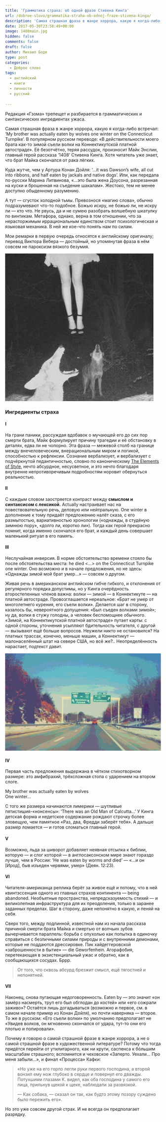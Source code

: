 ```yaml
---
title: 'Грамматика страха: об одной фразе Стивена Кинга'
url: /dobroe-slovo/grammatika-straha-ob-odnoj-fraze-stivena-kinga/
description: 'Самая страшная фраза в жанре хоррора, какую я когда-либо встречал: ‘My brother was actually eaten by wolves one winter on the Connecticut Turnpike’. В популярном русском переводе: «В действительности моего брата как-то зимой съели волки на Коннектикутской платной автостраде». Её безотчётно, теряя рассудок, произносит Майк Энслин, главный герой рассказа ‘1408’ Стивена Кинга. Хотя читатель уже знает, что брат Майка скончался от рака лёгких.'
date: 2017-05-30T23:58:49+00:00
image: 1408main.jpg
hidden: false
comments: false
draft: false
author: Михаил Боде
type: post
categories:
  - Доброе слово
tags:
  - английский
  - книги
  - личности
  - русский

---
```

Редакция «Гзома» трепещет и разбирается в грамматических и синтаксических ингредиентах ужаса.

Самая страшная фраза в жанре хоррора, какую я когда-либо встречал: ‘My brother was actually eaten by wolves one winter on the Connecticut Turnpike’. В популярном русском переводе: «В действительности моего брата как-то зимой съели волки на Коннектикутской платной автостраде». Её безотчётно, теряя рассудок, произносит Майк Энслин, главный герой рассказа ‘1408’ Стивена Кинга. Хотя читатель уже знает, что брат Майка скончался от рака лёгких.

Куда жутче, чем у Артура Конан Дойля: ‘…it was Dawson’s wife, all cut into ribbons, and half eaten by jackals and native dogs’. Или, как передала по-русски Марина Литвинова, «…это была жена Доусона, разрезанная на куски и брошенная на съедение шакалам». Жестоко, тем не менее доступно обыденному разумению.

А тут — сгусток холодной тьмы. Превознося «магию слова», обычно подразумевают что-то подобное. Божью искру, не божью ли, не искру ли — кто что. Не рвусь, да и не сумею разобрать волшебную шкатулку по винтикам. Метафора, однако, верна в том отношении, что за нерасторжимым иррациональным единством стоит психологическая и языковая механика. В ней же кое-что понять нам по силам.

Мои ремарки в первую очередь относятся к английскому оригиналу; перевод Виктора Вебера — достойный, но упомянутая фраза в нём совсем не пароксизм вязкого безумия.

![Тоже жутковато. Но фраза — жутче](straaah.jpg)

### Ингредиенты страха

#### I

На грани паники, рассуждая вдобавок о мучающей его до сих пор смерти брата, Майк формулирует причину трагедии и её обстановку в деталях, едва ли не чопорно. Эта фраза — межевой столб на границе между внечеловеческим, внерациональным миром и логикой, способностью к рефлексии. Сознание вербализует, и вербализует с подчёркнутой педантичностью, словно по каноническому [The Elements of Style](https://en.wikipedia.org/wiki/The_Elements_of_Style), нечто абсурдное, несусветное, и это нечто благодаря внутренне непротиворечивым подробностям норовит обернуться реальностью.

#### II

С каждым словом заостряется контраст между **смыслом и синтаксисом с лексикой.** Actually настраивает нас на повествовательную речь, деловую или нейтральную. One winter в дополнение к тому придаёт предложению налёт сказа, с его размытостью, вариативностью хронологии («однажды, в студёную зимнюю пору», «долго ли, коротко ли»). Тогда как герой прекрасно помнит, когда именно скончался его брат, и каждый день совершает маленький ритуал в его память.

#### III

Неслучайная инверсия. В норме обстоятельство времени стояло бы после обстоятельства места: he died <…> on the Connecticut Turnpike one winter. Оно возможно и в начале предложения, но не здесь: «Однажды зимой мой брат умер…» — совсем о другом.

Живая речь в американском английском гибче гибкого, и отклонения от регулярного порядка допустимы, но у Кинга очерёдность второстепенных членов важна: волки — зимой — в Коннектикуте — на платной автостраде. Провозглашается нереальное: «Брат не умер от многолетнего курения, его съели волки». Делается шаг в сторону, казалось бы, невероятного допущения: «Был съеден волками зимой»; ну да, волки в стужу голодны, а человек беспомощнее обычного. «Зимой, на Коннектикутской платной автостраде» путает карты: с одной стороны, уточнения усыпляют бдительность читателя, с другой — вызывают ещё больше вопросов. Неужели никто не остановился? На платных трассах, конечно, меньше машин, а Коннектикут — малонаселённый штат на севере США, но всё же?.. Неопределённость нарастает, подтекст давит.

![Где-то в тех краях. И не съели, а пикселизировали, но не важно](konnektiiik.jpg)

#### IV

Первая часть предложения выдержана в чётком стихотворном размере: это амфибрахий, трёхсложная стопа с ударением на втором слоге.

My brother was actually eaten by wolves  
One winter…

С того же размера начинаются лимерики — шутливые пятистишия-«нонсенсы»: ‘There was an Old Man of Calcutta…’ У Кинга детская форма и недетское содержание рождают строчку более зловещую, чем памятное «Раз, два, Фредди заберёт тебя». А дальше размер ломается — и готов сломаться главный герой.

#### V

Возможно, льда за шиворот добавляет неявная отсылка к библии, которую — и слог которой — в англосаксонском мире знают гораздо лучше, чем в России: ‘He was eaten by worms and died’ — «…и он [Ирод], быв изъеден червями, умер» (Деян. 12:23).

#### VI

Читателя-американца реплика берёт за живое ещё и потому, что в ней квинтэссенция одного из главных страхов континента — being abandoned. Необъятные пространства, непредсказуемость стихий — и великолепная инфраструктура для их преодоления, только в заранее заданных пределах. Шаг в сторону, даже непонятно в какую, и пеняй на себя.

Сверх того, между подлинной, известной нам из начала рассказа причиной смерти брата Майка и смертью от волчьих зубов вычерчивается параллель: борьба с опухолью как попытка в одиночку справиться с безличными силами природы и с внутренними демонами, которые не поддаются дрессировке. Пик хайдеггеровской «заброшенности в бытие» — die Geworfenhein. Агорафобия, перетекающая в экзистенциальный ужас и обратно, как в сообщающихся сосудах. Бррр.

> От того, что сквозь абсурд брезжит смысл, ещё тягостней и непонятней.

#### VII

Наконец, снова пугающая недоговоренность. Eaten by — это значит «он замёрз насмерть, труп его был обглодан до костей» или «его сожрали заживо»? Остаётся лишь догадываться (возможно и первое, см. в самом начале пример из Конан Дойля), но почти наверняка — второе. То же в русском: «Его съели волки» по умолчанию предполагает не «Увидев волков, он мгновенно скончался от удара, тут-то они его плотью и попировали».

Почему я говорю о самой страшной фразе в жанре хоррора, а не о самой страшной фразе в художественной литературе? Потому что тогда придётся перейти от утилитарного, как ни крути, саспенса к бóльшим масштабам страшного; вспомнится и чеховское «Заперто. Уехали… Про меня забыли…», и финал «Процесса» Кафки:

> «Но уже на его горло легли руки первого господина, а второй вонзил ему нож глубоко в сердце и повернул его дважды. Потухшими глазами К. видел, как оба господина у самого его лица, прильнув щекой к щеке, наблюдали за развязкой.
> 
> — Как собака, — сказал он так, как будто этому позору суждено было пережить его».

Но это уже совсем другой страх. И не всегда он предполагает разрядку.
